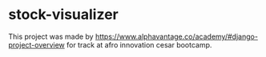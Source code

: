 # stock-visualizer
This project was made by https://www.alphavantage.co/academy/#django-project-overview for track at afro innovation cesar bootcamp.

